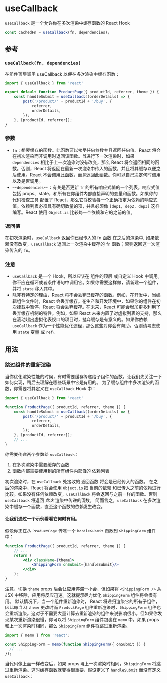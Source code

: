 # useCallback
`useCallback` 是一个允许你在多次渲染中缓存函数的 React Hook

```jsx
const cachedFn = useCallback(fn, dependencies);
```

## 参考 
### `useCallback(fn, dependencies)`
在组件顶层调用 useCallback 以便在多次渲染中缓存函数：

```jsx
import { useCallback } from 'react';

export default function ProductPage({ productId, referrer, theme }) {
    const handleSubmit = useCallback((orderDetails) => {
        post('/product/' + productId + '/buy', {
            referrer,
            orderDetails,
        });
    }, [productId, referrer]);
}
```

### 参数 
+ `fn`：想要缓存的函数。此函数可以接受任何参数并且返回任何值。React 将会在初次渲染而非调用时返回该函数。当进行下一次渲染时，如果 `dependencies` 相比于上一次渲染时没有改变，那么 React 将会返回相同的函数。否则，React 将返回在最新一次渲染中传入的函数，并且将其缓存以便之后使用。React 不会调用此函数，而是返回此函数。你可以自己决定何时调用以及是否调用。
+ `~~dependencies~~`：有关是否更新 `fn` 的所有响应式值的一个列表。响应式值包括 props、state，和所有在你组件内部直接声明的变量和函数。如果你的代码检查工具 配置了 React，那么它将校验每一个正确指定为依赖的响应式值。依赖列表必须具有确切数量的项，并且必须像 `[dep1, dep2, dep3]` 这样编写。React 使用 `Object.is` 比较每一个依赖和它的之前的值。

### 返回值 
在初次渲染时，`useCallback` 返回你已经传入的 fn 函数
在之后的渲染中, 如果依赖没有改变，`useCallback` 返回上一次渲染中缓存的 `fn` 函数；否则返回这一次渲染传入的 `fn`。

### 注意 
+ `useCallback` 是一个 Hook，所以应该在 组件的顶层 或自定义 Hook 中调用。你不应在循环或者条件语句中调用它。如果你需要这样做，请新建一个组件，并将 `state` 移入其中。
+ 除非有特定的理由，React 将不会丢弃已缓存的函数。例如，在开发中，当编辑组件文件时，React 会丢弃缓存。在生产和开发环境中，如果你的组件在初次挂载中暂停，React 将会丢弃缓存。在未来，React 可能会增加更多利用了丢弃缓存机制的特性。例如，如果 React 未来内置了对虚拟列表的支持，那么在滚动超出虚拟化表视口的项目时，抛弃缓存是有意义的。如果你依赖 `useCallback` 作为一个性能优化途径，那么这些对你会有帮助。否则请考虑使用 `state` 变量 或 `ref`。

## 用法 
### 跳过组件的重新渲染 
当你优化渲染性能的时候，有时需要缓存传递给子组件的函数。让我们先关注一下如何实现，稍后去理解在哪些场景中它是有用的。
为了缓存组件中多次渲染的函数，你需要将其定义在 `useCallback` Hook 中：

```jsx
import { useCallback } from 'react';

function ProductPage({ productId, referrer, theme }) {
    const handleSubmit = useCallback((orderDetails) => {
        post('/product/' + productId + '/buy', {
            referrer,
            orderDetails,
        });
    }, [productId, referrer]);
    // ...
}
```

你需要传递两个参数给 `useCallback`：
1. 在多次渲染中需要缓存的函数
2. 函数内部需要使用到的所有组件内部值的 依赖列表

初次渲染时，在 `useCallback` 处接收的 返回函数 将会是已经传入的函数。
在之后的渲染中，React 将会使用 `Object.is` 把 当前的依赖 和已传入之前的依赖进行比较。如果没有任何依赖改变，`useCallback` 将会返回与之前一样的函数。否则 `useCallback` 将返回 *此次* 渲染中传递的函数。
简而言之，`useCallback` 在多次渲染中缓存一个函数，直至这个函数的依赖发生改变。

#### 让我们通过一个示例看看它何时有用。
假设你正在从 `ProductPage` 传递一个 `handleSubmit` 函数到 `ShippingForm` 组件中：

```jsx
function ProductPage({ productId, referrer, theme }) {
    // ...
    return (
        <div className={theme}>
            <ShippingForm onSubmit={handleSubmit}/>
        </div>
    );
}
```

注意，切换 `theme` props 后会让应用停滞一小会，但如果将 `<ShippingForm />` 从 JSX 中移除，应用将反应迅速。这就提示尽力优化 `ShippingForm` 组件将会很有用。
默认情况下，当一个组件重新渲染时， React 将递归渲染它的所有子组件，因此每当因 `theme` 更改时而 `ProductPage` 组件重新渲染时，`ShippingForm` 组件也会重新渲染。这对于不需要大量计算去重新渲染的组件来说影响很小。但如果你发现某次重新渲染很慢，你可以将 `ShippingForm` 组件包裹在 `memo` 中。如果 props 和上一次渲染时相同，那么 `ShippingForm` 组件将跳过重新渲染。

```jsx
import { memo } from 'react';

const ShippingForm = memo(function ShippingForm({ onSubmit }) {
  // ...
});
```

当代码像上面一样改变后，如果 props 与上一次渲染时相同，`ShippingForm` 将跳过重新渲染。这时缓存函数就变得很重要。假设定义了 `handleSubmit` 而没有定义 `useCallback`：